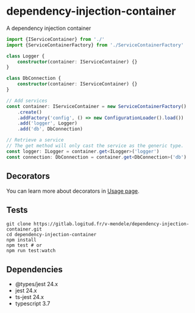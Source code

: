 # dependency-injection-container

A dependency injection container

```typescript
import {IServiceContainer} from './' 
import {ServiceContainerFactory} from './ServiceContainerFactory'

class Logger {
    constructor(container: IServiceContainer) {}
}

class DbConnection {
    constructor(container: IServiceContainer) {}
}

// Add services
const container: IServiceContainer = new ServiceContainerFactory()
    .create()
    .addFactory('config', () => new ConfigurationLoader().load())
    .add('logger', Logger)
    .add('db', DbConnection)

// Retrieve a service
// The get method will only cast the service as the generic type.
const logger: ILogger = container.get<ILogger>('logger')
const connection: DbConnection = container.get<DbConnection>('db')
```

## Decorators

You can learn more about decorators in [Usage page](USAGE.md).

## Tests

```shell script
git clone https://gitlab.logitud.fr/v-mendele/dependency-injection-container.git
cd dependency-injection-container
npm install
npm test # or
npm run test:watch
```

## Dependencies

- @types/jest 24.x
- jest 24.x
- ts-jest 24.x
- typescript 3.7
